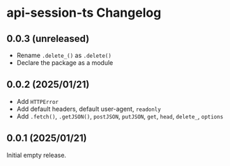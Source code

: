 # api-session-ts Changelog

## 0.0.3 (unreleased)

* Rename `.delete_()` as `.delete()`
* Declare the package as a module

## 0.0.2 (2025/01/21)

<!-- * Fix `baseUrl`, so you can import from `api-session-ts` instead of `api-session-ts/src` -->
* Add `HTTPError`
* Add default headers, default user-agent, `readonly`
* Add `.fetch()`, `.getJSON()`, `postJSON`, `putJSON`, `get`, `head`, `delete_`, `options`

## 0.0.1 (2025/01/21)

Initial empty release.

